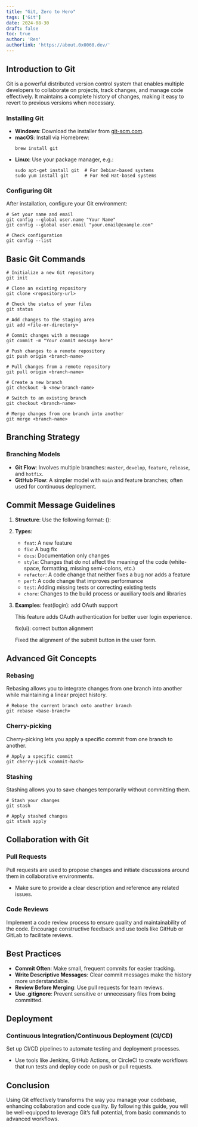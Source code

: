 ```yaml
---
title: "Git, Zero to Hero"
tags: ['Git']
date: 2024-08-30
draft: false
toc: true
author: 'Ren'
authorlink: 'https://about.0x0060.dev/'
---
```



## Introduction to Git
Git is a powerful distributed version control system that enables multiple developers to collaborate on projects, track changes, and manage code effectively. It maintains a complete history of changes, making it easy to revert to previous versions when necessary.


### Installing Git  
- **Windows**: Download the installer from [git-scm.com](https://git-scm.com/).
- **macOS**: Install via Homebrew:
  ```
  brew install git
  ```
- **Linux**: Use your package manager, e.g.:
  ```
  sudo apt-get install git  # For Debian-based systems
  sudo yum install git      # For Red Hat-based systems
  ```

### Configuring Git
After installation, configure your Git environment:
```
# Set your name and email
git config --global user.name "Your Name"
git config --global user.email "your.email@example.com"

# Check configuration
git config --list
```

## Basic Git Commands

```
# Initialize a new Git repository
git init

# Clone an existing repository
git clone <repository-url>

# Check the status of your files
git status

# Add changes to the staging area
git add <file-or-directory>

# Commit changes with a message
git commit -m "Your commit message here"

# Push changes to a remote repository
git push origin <branch-name>

# Pull changes from a remote repository
git pull origin <branch-name>

# Create a new branch
git checkout -b <new-branch-name>

# Switch to an existing branch
git checkout <branch-name>

# Merge changes from one branch into another
git merge <branch-name>
```

## Branching Strategy

### Branching Models
- **Git Flow**: Involves multiple branches: `master`, `develop`, `feature`, `release`, and `hotfix`.
- **GitHub Flow**: A simpler model with `main` and feature branches; often used for continuous deployment.

## Commit Message Guidelines
1. **Structure**: Use the following format:
   <type>(<scope>): <subject>

   <body>

2. **Types**:
   - `feat`: A new feature
   - `fix`: A bug fix
   - `docs`: Documentation only changes
   - `style`: Changes that do not affect the meaning of the code (white-space, formatting, missing semi-colons, etc.)
   - `refactor`: A code change that neither fixes a bug nor adds a feature
   - `perf`: A code change that improves performance
   - `test`: Adding missing tests or correcting existing tests
   - `chore`: Changes to the build process or auxiliary tools and libraries

3. **Examples**:
   feat(login): add OAuth support

   This feature adds OAuth authentication for better user login experience.

   fix(ui): correct button alignment

   Fixed the alignment of the submit button in the user form.

## Advanced Git Concepts

### Rebasing
Rebasing allows you to integrate changes from one branch into another while maintaining a linear project history.
```
# Rebase the current branch onto another branch
git rebase <base-branch>
```

### Cherry-picking
Cherry-picking lets you apply a specific commit from one branch to another.
```
# Apply a specific commit
git cherry-pick <commit-hash>
```

### Stashing
Stashing allows you to save changes temporarily without committing them.
```
# Stash your changes
git stash

# Apply stashed changes
git stash apply
```

## Collaboration with Git

### Pull Requests
Pull requests are used to propose changes and initiate discussions around them in collaborative environments.
- Make sure to provide a clear description and reference any related issues.

### Code Reviews
Implement a code review process to ensure quality and maintainability of the code. Encourage constructive feedback and use tools like GitHub or GitLab to facilitate reviews.

## Best Practices
- **Commit Often**: Make small, frequent commits for easier tracking.
- **Write Descriptive Messages**: Clear commit messages make the history more understandable.
- **Review Before Merging**: Use pull requests for team reviews.
- **Use .gitignore**: Prevent sensitive or unnecessary files from being committed.

## Deployment

### Continuous Integration/Continuous Deployment (CI/CD)
Set up CI/CD pipelines to automate testing and deployment processes.
- Use tools like Jenkins, GitHub Actions, or CircleCI to create workflows that run tests and deploy code on push or pull requests.

## Conclusion
Using Git effectively transforms the way you manage your codebase, enhancing collaboration and code quality. By following this guide, you will be well-equipped to leverage Git’s full potential, from basic commands to advanced workflows.
